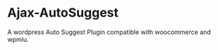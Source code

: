 Ajax-AutoSuggest
================

A wordpress Auto Suggest Plugin compatible with woocommerce and wpmlu. 
